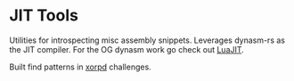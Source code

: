 # JIT Tools

Utilities for introspecting misc assembly snippets. Leverages dynasm-rs as the
JIT compiler. For the OG dynasm work go check out [LuaJIT](https://luajit.org/dynasm_examples.html).

Built find patterns in [xorpd](https://www.xorpd.net/pages/xchg_rax/snip_00.html) challenges.
